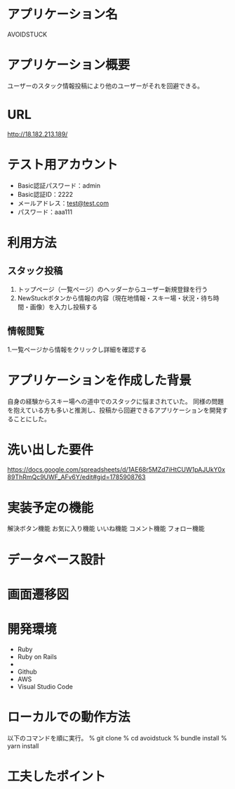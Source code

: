 # アプリケーション名
AVOIDSTUCK

# アプリケーション概要
ユーザーのスタック情報投稿により他のユーザーがそれを回避できる。

# URL
http://18.182.213.189/

# テスト用アカウント
- Basic認証パスワード：admin  
- Basic認証ID：2222  
- メールアドレス：test@test.com
- パスワード：aaa111

# 利用方法
## スタック投稿
1. トップページ（一覧ページ）のヘッダーからユーザー新規登録を行う  
2. NewStuckボタンから情報の内容（現在地情報・スキー場・状況・待ち時間・画像）を入力し投稿する
## 情報閲覧
1.一覧ページから情報をクリックし詳細を確認する

# アプリケーションを作成した背景
自身の経験からスキー場への道中でのスタックに悩まされていた。
同様の問題を抱えている方も多いと推測し、投稿から回避できるアプリケーションを開発することにした。

# 洗い出した要件
https://docs.google.com/spreadsheets/d/1AE68r5MZd7iHtCUW1pAJUkY0x89ThRmQc9UWF_AFv6Y/edit#gid=1785908763

# 実装予定の機能
解決ボタン機能
お気に入り機能
いいね機能
コメント機能
フォロー機能
# データベース設計

# 画面遷移図

# 開発環境
- Ruby
- Ruby on Rails
- 
- Github
- AWS
- Visual Studio Code

# ローカルでの動作方法
以下のコマンドを順に実行。
% git clone
% cd avoidstuck
% bundle install
% yarn install

# 工夫したポイント
